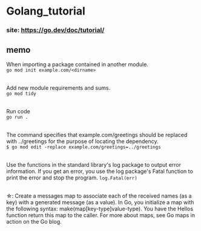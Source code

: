 # Golang_tutorial

### site: https://go.dev/doc/tutorial/

## memo

When importing a package contained in another module.<br>
``go mod init example.com/<dirname>``
<br><br>

Add new module requirements and sums.<br>
``go mod tidy``
<br><br>

Run code<br>
``go run .``
<br><br>

The command specifies that example.com/greetings should be replaced with ../greetings for the purpose of locating the dependency.<br>
``$ go mod edit -replace example.com/greetings=../greetings``
<br><br>

Use the functions in the standard library's log package to output error information. If you get an error, you use the log package's Fatal function to print the error and stop the program.
`log.Fatal(err)`
<br><br>

☆: Create a messages map to associate each of the received names (as a key) with a generated message (as a value). In Go, you initialize a map with the following syntax: make(map[key-type]value-type). You have the Hellos function return this map to the caller. For more about maps, see Go maps in action on the Go blog.

